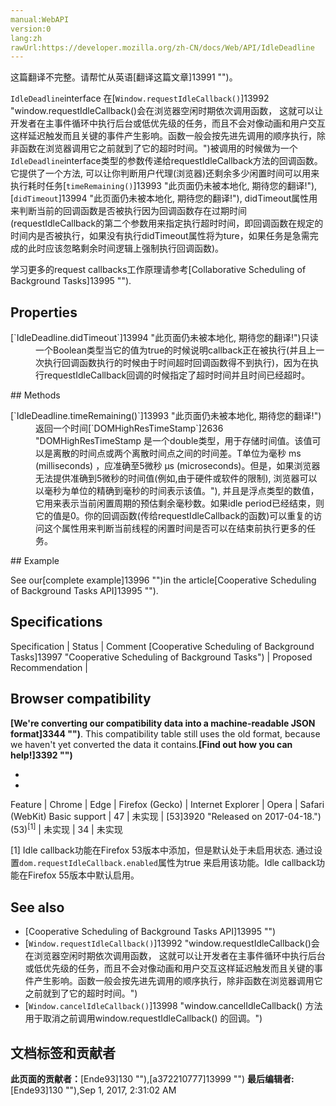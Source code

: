 ```yaml
---
manual:WebAPI
version:0
lang:zh
rawUrl:https://developer.mozilla.org/zh-CN/docs/Web/API/IdleDeadline
---
```




这篇翻译不完整。请帮忙从英语[翻译这篇文章]13991 "")。






`IdleDeadline`interface 在[`Window.requestIdleCallback()`]13992 "window.requestIdleCallback()会在浏览器空闲时期依次调用函数， 这就可以让开发者在主事件循环中执行后台或低优先级的任务，而且不会对像动画和用户交互这样延迟触发而且关键的事件产生影响。函数一般会按先进先调用的顺序执行，除非函数在浏览器调用它之前就到了它的超时时间。")被调用的时候做为一个`IdleDeadline`interface类型的参数传递给requestIdleCallback方法的回调函数。它提供了一个方法, 可以让你判断用户代理(浏览器)还剩余多少闲置时间可以用来执行耗时任务[`timeRemaining()`]13993 "此页面仍未被本地化, 期待您的翻译!"),[`didTimeout`]13994 "此页面仍未被本地化, 期待您的翻译!"), didTimeout属性用来判断当前的回调函数是否被执行因为回调函数存在过期时间(requestIdleCallback的第二个参数用来指定执行超时时间，即回调函数在规定的时间内是否被执行，如果没有执行didTimeout属性将为ture，如果任务是急需完成的此时应该忽略剩余时间逻辑上强制执行回调函数)。



学习更多的request callbacks工作原理请参考[Collaborative Scheduling of Background Tasks]13995 "").



## Properties<a name="Properties"></a>
<dl><dt>[`IdleDeadline.didTimeout`]13994 "此页面仍未被本地化, 期待您的翻译!")只读</dt><dd>一个Boolean类型当它的值为true的时候说明callback正在被执行(并且上一次执行回调函数执行的时候由于时间超时回调函数得不到执行)，因为在执行requestIdleCallback回调的时候指定了超时时间并且时间已经超时。</dd></dl>
## Methods<a name="methods"></a>
<dl><dt>[`IdleDeadline.timeRemaining()`]13993 "此页面仍未被本地化, 期待您的翻译!")</dt><dd>返回一个时间[`DOMHighResTimeStamp`]2636 "DOMHighResTimeStamp 是一个double类型，用于存储时间值。该值可以是离散的时间点或两个离散时间点之间的时间差。T单位为毫秒 ms (milliseconds) ，应准确至5微秒 µs (microseconds)。但是，如果浏览器无法提供准确到5微秒的时间值(例如,由于硬件或软件的限制), 浏览器可以以毫秒为单位的精确到毫秒的时间表示该值。"), 并且是浮点类型的数值，它用来表示当前闲置周期的预估剩余毫秒数。如果idle period已经结束，则它的值是0。你的回调函数(传给requestIdleCallback的函数)可以重复的访问这个属性用来判断当前线程的闲置时间是否可以在结束前执行更多的任务。</dd></dl><dl></dl>
## Example<a name="Example"></a>


See our[complete example]13996 "")in the article[Cooperative Scheduling of Background Tasks API]13995 "").


## Specifications<a name="Specifications"></a>
Specification | Status | Comment 
[Cooperative Scheduling of Background Tasks]13997 "Cooperative Scheduling of Background Tasks") | Proposed Recommendation |  


## Browser compatibility<a name="Browser_compatibility"></a>


**[We&#39;re converting our compatibility data into a machine-readable JSON format]3344 "")**. This compatibility table still uses the old format, because we haven&#39;t yet converted the data it contains.**[Find out how you can help!]3392 "")**


* 
* 
Feature | Chrome | Edge | Firefox (Gecko) | Internet Explorer | Opera | Safari (WebKit) 
Basic support | 47 | 未实现 | [53]3920 "Released on 2017-04-18.")(53)<sup>[1]</sup> | 未实现 | 34 | 未实现 






[1] Idle callback功能在Firefox 53版本中添加，但是默认处于未启用状态. 通过设置`dom.requestIdleCallback.enabled`属性为true 来启用该功能。Idle callback功能在Firefox 55版本中默认启用。


## See also<a name="See_also"></a>

* [Cooperative Scheduling of Background Tasks API]13995 "")
* [`Window.requestIdleCallback()`]13992 "window.requestIdleCallback()会在浏览器空闲时期依次调用函数， 这就可以让开发者在主事件循环中执行后台或低优先级的任务，而且不会对像动画和用户交互这样延迟触发而且关键的事件产生影响。函数一般会按先进先调用的顺序执行，除非函数在浏览器调用它之前就到了它的超时时间。")
* [`Window.cancelIdleCallback()`]13998 "window.cancelIdleCallback() 方法用于取消之前调用window.requestIdleCallback() 的回调。")



## 文档标签和贡献者
**此页面的贡献者：**[Ende93]130 ""),[a372210777]13999 "")
**最后编辑者:**[Ende93]130 ""),<time>Sep 1, 2017, 2:31:02 AM</time>



